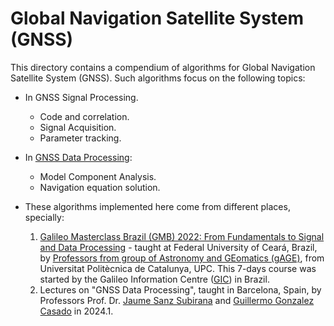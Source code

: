 # Global Navigation Satellite System (GNSS)

This directory contains a compendium of algorithms for Global Navigation Satellite System (GNSS). Such algorithms focus on the following topics:
- In GNSS Signal Processing.
  - Code and correlation.
  - Signal Acquisition.
  - Parameter tracking.
- In [GNSS Data Processing](gnn-data-processing):
  - Model Component Analysis.
  - Navigation equation solution.

- These algorithms implemented here come from different places, specially:
   1. [Galileo Masterclass Brazil (GMB) 2022: ​​​​​​From Fundamentals to Signal and Data Processing][2] - taught at Federal University of Ceará, Brazil, by [Professors from group of Astronomy and GEomatics (gAGE)][1], from Universitat Politècnica de Catalunya, UPC. This 7-days course was started by the Galileo Information Centre ([GIC]) in Brazil.
  2. Lectures on "GNSS Data Processing", taught in Barcelona, Spain, by Professors Prof. Dr. [Jaume Sanz Subirana] and [Guillermo Gonzalez Casado] in 2024.1.

[1]: https://gage.upc.edu/en/personnel/permanent-staff
[2]: https://gage.upc.edu/en/learning-materials/library/gnss-webinars/gic-masterclass-brazil-2022
[GIC]: https://gage.upc.edu/en/projects/gage-upc/gic-brazil
[Jaume Sanz Subirana]: https://gage.upc.edu/en/personnel/permanent-staff/jaume.sanz
[Guillermo Gonzalez Casado]: https://gage.upc.edu/en/personnel/permanent-staff/dr-guillermo-gonzalez-casado
